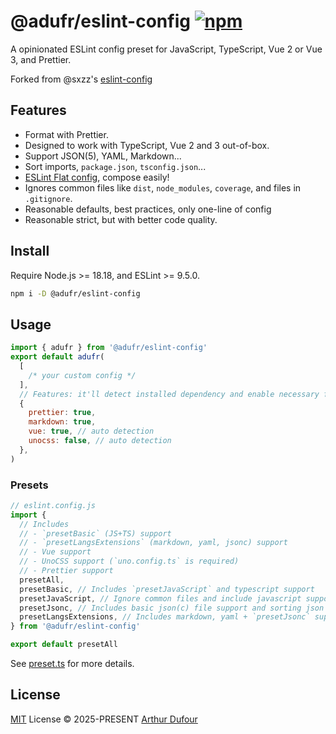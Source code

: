 # @adufr/eslint-config [![npm](https://img.shields.io/npm/v/@adufr/eslint-config.svg)](https://npmjs.com/package/@adufr/eslint-config)

A opinionated ESLint config preset for JavaScript, TypeScript, Vue 2 or Vue 3,
and Prettier.

Forked from @sxzz's [eslint-config](https://github.com/sxzz/eslint-config)

## Features

- Format with Prettier.
- Designed to work with TypeScript, Vue 2 and 3 out-of-box.
- Support JSON(5), YAML, Markdown...
- Sort imports, `package.json`, `tsconfig.json`...
- [ESLint Flat config](https://eslint.org/docs/latest/use/configure/configuration-files-new), compose easily!
- Ignores common files like `dist`, `node_modules`, `coverage`, and files in `.gitignore`.
- Reasonable defaults, best practices, only one-line of config
- Reasonable strict, but with better code quality.

## Install

Require Node.js >= 18.18, and ESLint >= 9.5.0.

```bash
npm i -D @adufr/eslint-config
```

## Usage

```js
import { adufr } from '@adufr/eslint-config'
export default adufr(
  [
    /* your custom config */
  ],
  // Features: it'll detect installed dependency and enable necessary features automatically
  {
    prettier: true,
    markdown: true,
    vue: true, // auto detection
    unocss: false, // auto detection
  },
)
```

### Presets

```js
// eslint.config.js
import {
  // Includes
  // - `presetBasic` (JS+TS) support
  // - `presetLangsExtensions` (markdown, yaml, jsonc) support
  // - Vue support
  // - UnoCSS support (`uno.config.ts` is required)
  // - Prettier support
  presetAll,
  presetBasic, // Includes `presetJavaScript` and typescript support
  presetJavaScript, // Ignore common files and include javascript support
  presetJsonc, // Includes basic json(c) file support and sorting json keys
  presetLangsExtensions, // Includes markdown, yaml + `presetJsonc` support
} from '@adufr/eslint-config'

export default presetAll
```

See [preset.ts](./src/presets.ts) for more details.

## License

[MIT](./LICENSE) License © 2025-PRESENT [Arthur Dufour](https://github.com/adufr)
